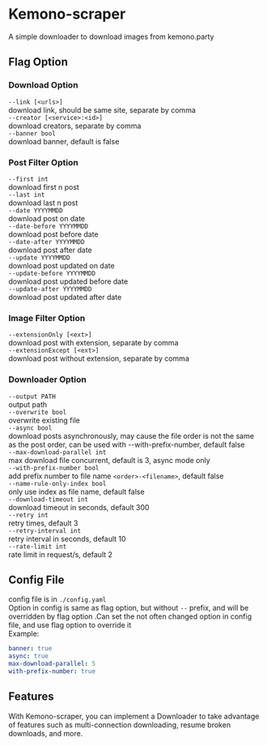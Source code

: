 # Kemono-scraper
A simple downloader to  download images from kemono.party

## Flag Option

### Download Option
`--link [<urls>]`  
download link, should be same site, separate by comma  
`--creator [<service>:<id>]`  
download creators, separate by comma  
`--banner bool`  
download banner, default is false

### Post Filter Option
`--first int`  
download first n post    
`--last int`  
download last n post  
`--date YYYYMMDD`  
download post on date  
`--date-before YYYYMMDD`  
download post before date  
`--date-after YYYYMMDD`  
download post after date  
`--update YYYYMMDD`  
download post updated on date  
`--update-before YYYYMMDD`  
download post updated before date  
`--update-after YYYYMMDD`  
download post updated after date

### Image Filter Option
`--extensionOnly [<ext>]`  
download post with extension, separate by comma  
`--extensionExcept [<ext>]`  
download post without extension, separate by comma  

### Downloader Option
`--output PATH`  
output path  
`--overwrite bool`  
overwrite existing file  
`--async bool`  
download posts asynchronously, may cause the file order is not the same as the post order, can be used with --with-prefix-number, default false  
`--max-download-parallel int`  
max download file concurrent, default is 3, async mode only  
`--with-prefix-number bool`  
add prefix number to file name `<order>-<filename>`, default false  
`--name-rule-only-index bool`  
only use index as file name, default false  
`--download-timeout int`  
download timeout in seconds, default 300  
`--retry int`  
retry times, default 3  
`--retry-interval int`  
retry interval in seconds, default 10  
`--rate-limit int`  
rate limit in request/s, default 2

## Config File
config file is in `./config.yaml`  
Option in config is same as flag option, but without `--` prefix, and will be overridden by flag option .Can set the not often changed option in config file, and use flag option to override it  
Example:  
```yaml
banner: true
async: true
max-download-parallel: 5
with-prefix-number: true
```

## Features
With Kemono-scraper, you can implement a Downloader to take advantage of features such as multi-connection downloading, resume broken downloads, and more.

